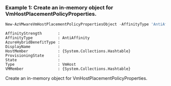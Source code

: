 ### Example 1: Create an in-memory object for VmHostPlacementPolicyProperties.
```powershell
New-AzVMwareVmHostPlacementPolicyPropertiesObject -AffinityType 'AntiAffinity' -HostMember @{"test"="test"}  -Type 'VmHost' -VMMember @{"test"="test"}
```
```output
AffinityStrength       : 
AffinityType           : AntiAffinity
AzureHybridBenefitType : 
DisplayName            : 
HostMember             : {System.Collections.Hashtable}
ProvisioningState      : 
State                  : 
Type                   : VmHost
VMMember               : {System.Collections.Hashtable}
```

Create an in-memory object for VmHostPlacementPolicyProperties.